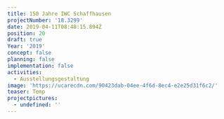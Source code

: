 ```yaml
---
title: 150 Jahre IWC Schaffhausen
projectNumber: '18.3299'
date: 2019-04-11T08:48:15.894Z
position: 20
draft: true
Year: '2019'
concept: false
planning: false
implementation: false
activities:
  - Ausstellungsgestaltung
image: 'https://ucarecdn.com/90423dab-04ee-4f6d-8ec4-e2e25d31f6c2/'
teaser: Temp
projectpictures:
  - undefined: ''
---
```


